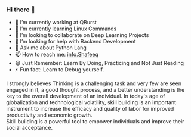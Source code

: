 ### Hi there 👋

- 🔭 I’m currently working at QBurst
- 🌱 I’m currently learning Linux Commands
- 👯 I’m looking to collaborate on Deep Learning Projects
- 🤔 I’m looking for help with Backend Development
- 💬 Ask me about Python Lang
- 📫 How to reach me: [info.Shafeeq](https://www.linkedin.com/in/s-mohammed-shafeeq-hameed-97a992152/)
- 😄 Just Remember: Learn By Doing, Practicing and Not Just Reading
- ⚡ Fun fact: Learn to Debug yourself.

I strongly believes Thinking is a challenging task and very few are seen engaged in it, a good thought process, and a better understanding is the key to the overall development of an individual. In today's age of globalization and technological volatility, skill building is an important instrument to increase the efficacy and quality of labor for improved productivity and economic growth.    
Skill building is a powerful tool to empower individuals and improve their social acceptance.

